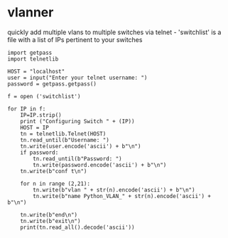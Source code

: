 # vlanner
quickly add multiple vlans to multiple switches via telnet - 'switchlist' is a file with a list of IPs pertinent to your switches


```
import getpass
import telnetlib

HOST = "localhost"
user = input("Enter your telnet username: ")
password = getpass.getpass()

f = open ('switchlist')

for IP in f:
    IP=IP.strip()
    print ("Configuring Switch " + (IP))
    HOST = IP
    tn = telnetlib.Telnet(HOST)
    tn.read_until(b"Username: ")
    tn.write(user.encode('ascii') + b"\n")
    if password:
        tn.read_until(b"Password: ")
        tn.write(password.encode('ascii') + b"\n")
    tn.write(b"conf t\n")

    for n in range (2,21):
        tn.write(b"vlan " + str(n).encode('ascii') + b"\n")
        tn.write(b"name Python_VLAN_" + str(n).encode('ascii') + b"\n")

    tn.write(b"end\n")
    tn.write(b"exit\n")
    print(tn.read_all().decode('ascii'))
   
